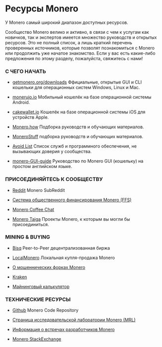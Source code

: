 # Ресурсы Monero

У Monero самый широкий диапазон доступных ресурсов.

Сообщество Monero велико и активно, в связи с чем к услугам как новичков, так и экспертов имеется множество руководств и открытых ресурсов. Это не полный список, а лишь краткий перечень проверенных источников, которые позволят познакомиться с Monero или продолжить уже начатое знакомство. Если у вас есть какие-либо предложения по этому разделу, пожалуйста, свяжитесь с нами!

### С ЧЕГО НАЧАТЬ

- [getmonero.org/downloads](https://ww.getmonero.org/ru/downloads/)
Ффициальные, открытые GUI и CLI кошельки для операционных систем Windows, Linux и Mac.

- [monerujo.io](https://www.monerujo.io/)
Мобильный кошелёк на базе операционной системы Android.

- [cakewallet.io](https://cakewallet.io/)
Кошелёк на базе операционной системы iOS для устройств Apple.

- [Monero.how](https://www.monero.how/)
Подборка руководств и обучающих материалов.

- [MoneroStuff](https://monerostuff.com/)
подборка руководств и обучающих материалов.

- [Avoid List](https://www.reddit.com/r/Monero/wiki/avoid)
Список служб и программного обеспечения, не вызывающих доверия у сообщества.

- [monero-GUI-guide](https://github.com/monero-ecosystem/monero-GUI-guide/blob/master/monero-GUI-guide.md)
Руководство по Monero GUI (кошельку) на простом английском языке.


### ПРИСОЕДИНЯЙТЕСЬ К СООБЩЕСТВУ


- [Reddit](https://www.reddit.com/r/Monero/)
Monero SubReddit

- [Система общественного финансирования Monero (FFS)](https://forum.getmonero.org/9/work-in-progress)

- [Monero Coffee Chat](https://www.youtube.com/channel/UCKxLNPJeEjPXOke55i5AIXA/videos)

- [Monero Taiga](https://taiga.getmonero.org/discover)
Проекты Monero, к которым вы могли бы присоединиться.


### MINING & BUYING


- [Bisq](https://bisq.network/)
Peer-to-Peer децентрализованная биржа

- [LocalMonero](https://localmonero.co/)
Локальная купля-продажа Monero

- [О мошеннических форках Monero](https://serhack.me/articles/introduction-to-monerov-and-its-inherent-risks)

- [Kraken](https://www.kraken.com/)

- [Майнинговый калькулятор](https://www.cryptocompare.com/mining/calculator/xmr)


### ТЕХНИЧЕСКИЕ РЕСУРСЫ


- [Github](https://github.com/monero-project/monero)
Monero Code Repository

- [Страница исследовательской лаборатории Monero (MRL)](https://lab.getmonero.org/)

- [Информация о встречах разработчиков Monero](https://monerobase.com/)

- [Monero StackExchange](https://monero.stackexchange.com/)
